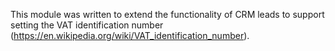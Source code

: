 This module was written to extend the functionality of CRM leads to
support setting the VAT identification number
(<https://en.wikipedia.org/wiki/VAT_identification_number>).
